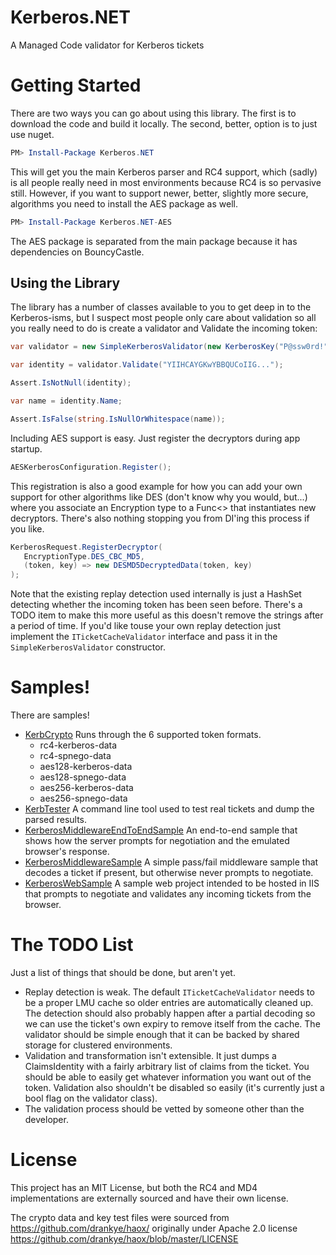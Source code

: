 # Kerberos.NET
A Managed Code validator for Kerberos tickets

# Getting Started
There are two ways you can go about using this library. The first is to download the code and build it locally. The second, better, option is to just use nuget.

```powershell
PM> Install-Package Kerberos.NET
```

This will get you the main Kerberos parser and RC4 support, which (sadly) is all people really need in most environments because RC4 is so pervasive still. However, if you want to support newer, better, slightly more secure, algorithms you need to install the AES package as well.

```powershell
PM> Install-Package Kerberos.NET-AES
```

The AES package is separated from the main package because it has dependencies on BouncyCastle.

## Using the Library

The library has a number of classes available to you to get deep in to the Kerberos-isms, but I suspect most people only care about validation so all you really need to do is create a validator and Validate the incoming token:

```C#
var validator = new SimpleKerberosValidator(new KerberosKey("P@ssw0rd!", host: "server01"));

var identity = validator.Validate("YIIHCAYGKwYBBQUCoIIG...");

Assert.IsNotNull(identity);

var name = identity.Name;

Assert.IsFalse(string.IsNullOrWhitespace(name));
```

Including AES support is easy. Just register the decryptors during app startup.

```C#
AESKerberosConfiguration.Register();
```

This registration is also a good example for how you can add your own support for other algorithms like DES (don't know why you would, but...) where you associate an Encryption type to a Func<> that instantiates new decryptors. There's also nothing stopping you from DI'ing this process if you like.

```C#
KerberosRequest.RegisterDecryptor(
   EncryptionType.DES_CBC_MD5,
   (token, key) => new DESMD5DecryptedData(token, key)
);
```

Note that the existing replay detection used internally is just a HashSet<string> detecting whether the incoming token has been seen before. There's a TODO item to make this more useful as this doesn't remove the strings after a period of time. If you'd like touse your own replay detection just implement the `ITicketCacheValidator` interface and pass it in the `SimpleKerberosValidator` constructor.

# Samples!
There are samples!

 - [KerbCrypto](https://github.com/SteveSyfuhs/Kerberos.NET/tree/master/KerbCrypto) Runs through the 6 supported token formats.
    - rc4-kerberos-data
    - rc4-spnego-data
    - aes128-kerberos-data
    - aes128-spnego-data
    - aes256-kerberos-data
    - aes256-spnego-data
 - [KerbTester](https://github.com/SteveSyfuhs/Kerberos.NET/tree/master/KerbTester) A command line tool used to test real tickets and dump the parsed results.
 - [KerberosMiddlewareEndToEndSample](https://github.com/SteveSyfuhs/Kerberos.NET/tree/master/KerberosMiddlewareEndToEndSample) An end-to-end sample that shows how the server prompts for negotiation and the emulated browser's response.
 - [KerberosMiddlewareSample](https://github.com/SteveSyfuhs/Kerberos.NET/tree/master/KerberosMiddlewareEndToEndSample) A simple pass/fail middleware sample that decodes a ticket if present, but otherwise never prompts to negotiate.
 - [KerberosWebSample](https://github.com/SteveSyfuhs/Kerberos.NET/tree/master/KerberosWebSample) A sample web project intended to be hosted in IIS that prompts to negotiate and validates any incoming tickets from the browser.

# The TODO List
Just a list of things that should be done, but aren't yet.

 - Replay detection is weak. The default `ITicketCacheValidator` needs to be a proper LMU cache so older entries are automatically cleaned up. The detection should also probably happen after a partial decoding so we can use the ticket's own expiry to remove itself from the cache. The validator should be simple enough that it can be backed by shared storage for clustered environments.
 - Validation and transformation isn't extensible. It just dumps a ClaimsIdentity with a fairly arbitrary list of claims from the ticket. You should be able to easily get whatever information you want out of the token. Validation also shouldn't be disabled so easily (it's currently just a bool flag on the validator class).
 - The validation process should be vetted by someone other than the developer.

# License
This project has an MIT License, but both the RC4 and MD4 implementations are externally sourced and have their own license.

The crypto data and key test files were sourced from https://github.com/drankye/haox/ originally under Apache 2.0 license https://github.com/drankye/haox/blob/master/LICENSE
